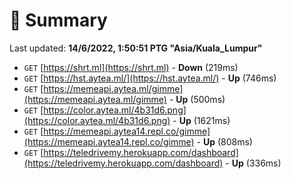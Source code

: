 # 📖 Summary
Last updated: **14/6/2022, 1:50:51 PTG "Asia/Kuala_Lumpur"**

- `GET` [https://shrt.ml](https://shrt.ml) - **Down** (219ms)
- `GET` [https://hst.aytea.ml/](https://hst.aytea.ml/) - **Up** (746ms)
- `GET` [https://memeapi.aytea.ml/gimme](https://memeapi.aytea.ml/gimme) - **Up** (500ms)
- `GET` [https://color.aytea.ml/4b31d6.png](https://color.aytea.ml/4b31d6.png) - **Up** (1621ms)
- `GET` [https://memeapi.aytea14.repl.co/gimme](https://memeapi.aytea14.repl.co/gimme) - **Up** (808ms)
- `GET` [https://teledrivemy.herokuapp.com/dashboard](https://teledrivemy.herokuapp.com/dashboard) - **Up** (336ms)
